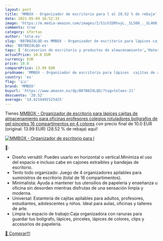```yaml
---
layout: post
title: 'MMBOX - Organizador de escritorio para l al 28.52 % de rebaja'
date: 2021-05-09 16:52:33
image: 'https://m.media-amazon.com/images/I/51chIDRhvyL._SL500_._SL400_.jpg'
comments: true
category: ofertas
author: 'tole.es'
slug: 'B07B8Z4LQD-es MMBOX - Organizador de escritorio para lápices cajitas de...'
sku: 'B07B8Z4LQD-es'
tags: [ 'Accesorios de escritorio y productos de almacenamiento','Material de oficina','Materiales, organizadores y dispensadores de escritorio','Oficina y papelería','Portalápices','bolígrafos','lápices','mmbox','rotuladores', ]
actualPrice: 10.0 EUR
currency: EUR
price: 10.0
comparePrice: 13.99 EUR
prodname: 'MMBOX - Organizador de escritorio para lápices  cajitas de almacenamiento para oficinas  profesores  colegios  rotuladores  bolígrafos de gel  pinceles  16 compartimentos en 4 colores'
country: 'es'
flag: '🇪🇸'
brand: 'MMBOX'
buyurl: 'https://www.amazon.es/dp/B07B8Z4LQD/?tag=tolees-21'
descuento: '28.52'
average: '14.4219491525425'
---
```


Tienes [MMBOX - Organizador de escritorio para lápices  cajitas de almacenamiento para oficinas  profesores  colegios  rotuladores  bolígrafos de gel  pinceles  16 compartimentos en 4 colores](https://www.amazon.es/dp/B07B8Z4LQD/?tag=tolees-21) con precio final de  10.0 EUR (original: 13.99 EUR) (28.52 %  de rebaja) aqui!

[![MMBOX - Organizador de escritorio para l](https://m.media-amazon.com/images/I/51chIDRhvyL._SL500_._SL400_.jpg)](https://www.amazon.es/dp/B07B8Z4LQD/?tag=tolees-21)

🔎:

- Diseño versátil: Puedes usarlo en horizontal o vertical.Minimiza el uso del espacio e incluso cabe en cajones extraíbles y bandejas de escritorio.
- Tenlo todo organizado: Juego de 4 organizadores apilables para suministros de escritorio (total de 16 compartimentos).
- Minimalista: Ayuda a mantener tus utensilios de papelería y enseñanza u oficina sin desorden mientras disfrutas de una sensación limpia y moderna.
- Universal: Estantería de cajitas apilables para adultos, profesores, estudiantes, adolescentes y niños. Ideal para aulas, oficinas y talleres de arte.
- Limpia tu espacio de trabajo:Caja organizadora con ranuras para guardar tus bolígrafo, lápices, pinceles, lápices de colores, clips y accesorios de papelería.

[🛒 Comprar!!!](https://www.amazon.es/dp/B07B8Z4LQD/?tag=tolees-21)
